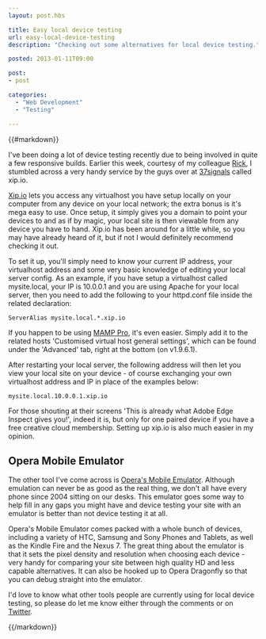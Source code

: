 ```yaml
---
layout: post.hbs

title: Easy local device testing
url: easy-local-device-testing
description: "Checking out some alternatives for local device testing."

posted: 2013-01-11T09:00

post:
- post

categories:
  - "Web Development"
  - "Testing"

---
```


{{#markdown}}

I've been doing a lot of device testing recently due to being involved in quite a few responsive builds. Earlier this week, courtesy of my colleague [Rick](https://twitter.com/ryck), I stumbled across a very handy service by the guys over at [37signals](http://37signals.com/) called xip.io.

[Xip.io](http://xip.io/) lets you access any virtualhost you have setup locally on your computer from any device on your local network; the extra bonus is it's mega easy to use. Once setup, it simply gives you a domain to point your devices to and as if by magic, your local site is then viewable from any device you have to hand.  Xip.io has been around for a little while, so you may have already heard of it, but if not I would definitely recommend checking it out.

To set it up, you'll simply need to know your current IP address, your virtualhost address and some very basic knowledge of editing your local server config.  As an example, if you have setup a virtualhost called mysite.local, your IP is 10.0.0.1 and you are using Apache for your local server, then you need to add the following to your httpd.conf file inside the related <VirtualHost> declaration:

	ServerAlias mysite.local.*.xip.io

If you happen to be using [MAMP Pro](http://www.mamp.info/en/mamp-pro/index.html), it's even easier. Simply add it to the related hosts 'Customised virtual host general settings', which can be found under the 'Advanced' tab, right at the bottom (on v1.9.6.1).

After restarting your local server, the following address will then let you view your local site on your device - of course exchanging your own virtualhost address and IP in place of the examples below:

	mysite.local.10.0.0.1.xip.io

For those shouting at their screens 'This is already what Adobe Edge Inspect gives you!', indeed it is, but only for one paired device if you have a free creative cloud membership. Setting up xip.io is also much easier in my opinion.

## Opera Mobile Emulator

The other tool I've come across is [Opera's Mobile Emulator](http://www.opera.com/developer/tools/mobile/). Although emulation can never be as good as the real thing, we don't all have every phone since 2004 sitting on our desks. This emulator goes some way to help fill in any gaps you might have and device testing your site with an emulator is better than not device testing it at all.

Opera's Mobile Emulator comes packed with a whole bunch of devices, including a variety of HTC, Samsung and Sony Phones and Tablets, as well as the Kindle Fire and the Nexus 7. The great thing about the emulator is that it sets the pixel density and resolution when choosing each device - very handy for comparing your site between high quality HD and less capable alternatives. It can also be hooked up to Opera Dragonfly so that you can debug straight into the emulator.

I'd love to know what other tools people are currently using for local device testing, so please do let me know either through the comments or on [Twitter](https://twitter.com/AshNolan_).

{{/markdown}}
